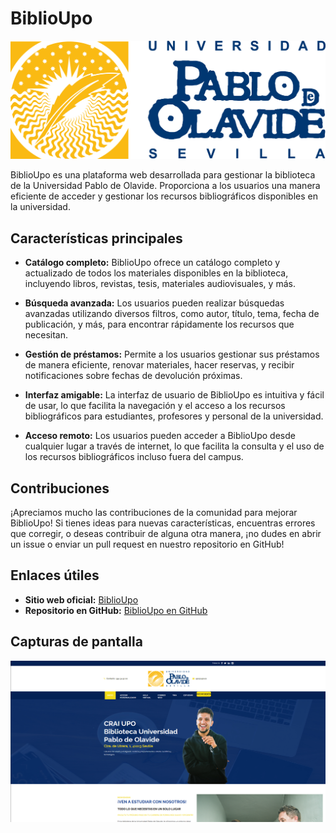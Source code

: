 # BiblioUpo

![BiblioUpo Logo](web/images/upo.png)

BiblioUpo es una plataforma web desarrollada para gestionar la biblioteca de la Universidad Pablo de Olavide. Proporciona a los usuarios una manera eficiente de acceder y gestionar los recursos bibliográficos disponibles en la universidad.

## Características principales

- **Catálogo completo:** BiblioUpo ofrece un catálogo completo y actualizado de todos los materiales disponibles en la biblioteca, incluyendo libros, revistas, tesis, materiales audiovisuales, y más.
  
- **Búsqueda avanzada:** Los usuarios pueden realizar búsquedas avanzadas utilizando diversos filtros, como autor, título, tema, fecha de publicación, y más, para encontrar rápidamente los recursos que necesitan.

- **Gestión de préstamos:** Permite a los usuarios gestionar sus préstamos de manera eficiente, renovar materiales, hacer reservas, y recibir notificaciones sobre fechas de devolución próximas.

- **Interfaz amigable:** La interfaz de usuario de BiblioUpo es intuitiva y fácil de usar, lo que facilita la navegación y el acceso a los recursos bibliográficos para estudiantes, profesores y personal de la universidad.

- **Acceso remoto:** Los usuarios pueden acceder a BiblioUpo desde cualquier lugar a través de internet, lo que facilita la consulta y el uso de los recursos bibliográficos incluso fuera del campus.

## Contribuciones

¡Apreciamos mucho las contribuciones de la comunidad para mejorar BiblioUpo! Si tienes ideas para nuevas características, encuentras errores que corregir, o deseas contribuir de alguna otra manera, ¡no dudes en abrir un issue o enviar un pull request en nuestro repositorio en GitHub!

## Enlaces útiles

- **Sitio web oficial:** [BiblioUpo](enlace-al-sitio-web)
- **Repositorio en GitHub:** [BiblioUpo en GitHub](enlace-al-repositorio)

## Capturas de pantalla

![Captura de pantalla 1](web/images/captura1.png)

